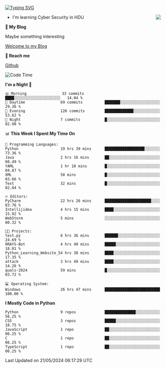 [![Typing SVG](https://readme-typing-svg.herokuapp.com?font=Fira+Code&pause=1000&random=false&width=450&height=60&lines=Hello+%F0%9F%91%8B%F0%9F%8F%BB;I'm+JBNRZ)](https://git.io/typing-svg)

<a href="#">
  <img align="right" src="https://github-readme-stats.vercel.app/api?username=JBNRZ&show_icons=true&bg_color=15,f2f7fd,E0EAFC" />
</a>

- I'm learning Cyber Security in HDU

 **🌱 My Blog**

Maybe something interesting

[Welcome to my Blog](https://jbnrz.com.cn/)

 **💬 Reach me** 

[Github](https://github.com/JBNRZ)


<!--START_SECTION:waka-->
![Code Time](http://img.shields.io/badge/Code%20Time-493%20hrs%2046%20mins-blue)

**I'm a Night 🦉** 

```text
🌞 Morning                33 commits          ████░░░░░░░░░░░░░░░░░░░░░   14.04 % 
🌆 Daytime                69 commits          ███████░░░░░░░░░░░░░░░░░░   29.36 % 
🌃 Evening                126 commits         █████████████░░░░░░░░░░░░   53.62 % 
🌙 Night                  7 commits           █░░░░░░░░░░░░░░░░░░░░░░░░   02.98 % 
```


📊 **This Week I Spent My Time On** 

```text
💬 Programming Languages: 
Python                   19 hrs 39 mins      ██████████████████░░░░░░░   73.36 % 
Java                     2 hrs 16 mins       ██░░░░░░░░░░░░░░░░░░░░░░░   08.49 % 
YAML                     1 hr 18 mins        █░░░░░░░░░░░░░░░░░░░░░░░░   04.87 % 
XML                      58 mins             █░░░░░░░░░░░░░░░░░░░░░░░░   03.66 % 
Text                     32 mins             █░░░░░░░░░░░░░░░░░░░░░░░░   02.04 % 

🔥 Editors: 
PyCharm                  22 hrs 26 mins      █████████████████████░░░░   83.76 % 
Intellijidea             4 hrs 15 mins       ████░░░░░░░░░░░░░░░░░░░░░   15.92 % 
WebStorm                 5 mins              ░░░░░░░░░░░░░░░░░░░░░░░░░   00.32 % 

🐱‍💻 Projects: 
test.py                  6 hrs 36 mins       ██████░░░░░░░░░░░░░░░░░░░   24.69 % 
0RAYS-Bot                4 hrs 49 mins       █████░░░░░░░░░░░░░░░░░░░░   18.01 % 
Python_Learning_Website_54 hrs 38 mins       ████░░░░░░░░░░░░░░░░░░░░░   17.35 % 
attack                   3 hrs 49 mins       ████░░░░░░░░░░░░░░░░░░░░░   14.26 % 
quals-2024               59 mins             █░░░░░░░░░░░░░░░░░░░░░░░░   03.72 % 

💻 Operating System: 
Windows                  26 hrs 47 mins      █████████████████████████   100.00 % 
```

**I Mostly Code in Python** 

```text
Python                   9 repos             ██████████████░░░░░░░░░░░   56.25 % 
CSS                      3 repos             █████░░░░░░░░░░░░░░░░░░░░   18.75 % 
JavaScript               1 repo              ██░░░░░░░░░░░░░░░░░░░░░░░   06.25 % 
C                        1 repo              ██░░░░░░░░░░░░░░░░░░░░░░░   06.25 % 
TypeScript               1 repo              ██░░░░░░░░░░░░░░░░░░░░░░░   06.25 % 
```




 Last Updated on 21/05/2024 06:17:29 UTC
<!--END_SECTION:waka-->
